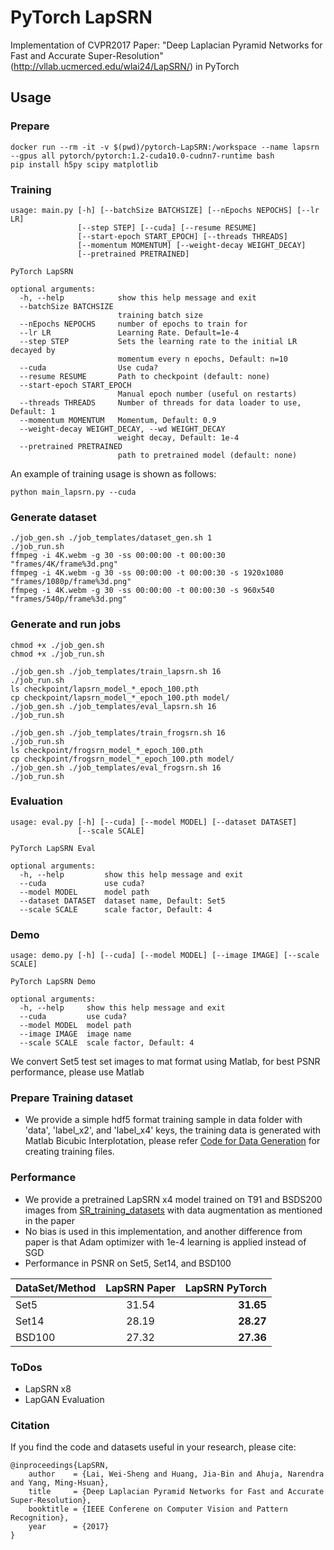 # PyTorch LapSRN
Implementation of CVPR2017 Paper: "Deep Laplacian Pyramid Networks for Fast and Accurate Super-Resolution"(http://vllab.ucmerced.edu/wlai24/LapSRN/) in PyTorch

## Usage

### Prepare
```
docker run --rm -it -v $(pwd)/pytorch-LapSRN:/workspace --name lapsrn --gpus all pytorch/pytorch:1.2-cuda10.0-cudnn7-runtime bash
pip install h5py scipy matplotlib
```
### Training
```
usage: main.py [-h] [--batchSize BATCHSIZE] [--nEpochs NEPOCHS] [--lr LR]
               [--step STEP] [--cuda] [--resume RESUME]
               [--start-epoch START_EPOCH] [--threads THREADS]
               [--momentum MOMENTUM] [--weight-decay WEIGHT_DECAY]
               [--pretrained PRETRAINED]

PyTorch LapSRN

optional arguments:
  -h, --help            show this help message and exit
  --batchSize BATCHSIZE
                        training batch size
  --nEpochs NEPOCHS     number of epochs to train for
  --lr LR               Learning Rate. Default=1e-4
  --step STEP           Sets the learning rate to the initial LR decayed by
                        momentum every n epochs, Default: n=10
  --cuda                Use cuda?
  --resume RESUME       Path to checkpoint (default: none)
  --start-epoch START_EPOCH
                        Manual epoch number (useful on restarts)
  --threads THREADS     Number of threads for data loader to use, Default: 1
  --momentum MOMENTUM   Momentum, Default: 0.9
  --weight-decay WEIGHT_DECAY, --wd WEIGHT_DECAY
                        weight decay, Default: 1e-4
  --pretrained PRETRAINED
                        path to pretrained model (default: none)

```
An example of training usage is shown as follows:
```
python main_lapsrn.py --cuda
```
### Generate dataset
```
./job_gen.sh ./job_templates/dataset_gen.sh 1
./job_run.sh
ffmpeg -i 4K.webm -g 30 -ss 00:00:00 -t 00:00:30 "frames/4K/frame%3d.png"
ffmpeg -i 4K.webm -g 30 -ss 00:00:00 -t 00:00:30 -s 1920x1080 "frames/1080p/frame%3d.png"
ffmpeg -i 4K.webm -g 30 -ss 00:00:00 -t 00:00:30 -s 960x540 "frames/540p/frame%3d.png"
```
### Generate and run jobs
```
chmod +x ./job_gen.sh
chmod +x ./job_run.sh

./job_gen.sh ./job_templates/train_lapsrn.sh 16
./job_run.sh
ls checkpoint/lapsrn_model_*_epoch_100.pth
cp checkpoint/lapsrn_model_*_epoch_100.pth model/
./job_gen.sh ./job_templates/eval_lapsrn.sh 16
./job_run.sh

./job_gen.sh ./job_templates/train_frogsrn.sh 16
./job_run.sh
ls checkpoint/frogsrn_model_*_epoch_100.pth
cp checkpoint/frogsrn_model_*_epoch_100.pth model/
./job_gen.sh ./job_templates/eval_frogsrn.sh 16
./job_run.sh
```

### Evaluation
```
usage: eval.py [-h] [--cuda] [--model MODEL] [--dataset DATASET]
               [--scale SCALE]

PyTorch LapSRN Eval

optional arguments:
  -h, --help         show this help message and exit
  --cuda             use cuda?
  --model MODEL      model path
  --dataset DATASET  dataset name, Default: Set5
  --scale SCALE      scale factor, Default: 4
```

### Demo
```
usage: demo.py [-h] [--cuda] [--model MODEL] [--image IMAGE] [--scale SCALE]

PyTorch LapSRN Demo

optional arguments:
  -h, --help     show this help message and exit
  --cuda         use cuda?
  --model MODEL  model path
  --image IMAGE  image name
  --scale SCALE  scale factor, Default: 4
```

We convert Set5 test set images to mat format using Matlab, for best PSNR performance, please use Matlab

### Prepare Training dataset
  - We provide a simple hdf5 format training sample in data folder with 'data', 'label_x2', and 'label_x4' keys, the training data is generated with Matlab Bicubic Interplotation, please refer [Code for Data Generation](https://github.com/twtygqyy/pytorch-LapSRN/tree/master/data) for creating training files.

### Performance
  - We provide a pretrained LapSRN x4 model trained on T91 and BSDS200 images from [SR_training_datasets](http://vllab.ucmerced.edu/wlai24/LapSRN/results/SR_testing_datasets.zip) with data augmentation as mentioned in the paper
  - No bias is used in this implementation, and another difference from paper is that Adam optimizer with 1e-4 learning is applied instead of SGD
  - Performance in PSNR on Set5, Set14, and BSD100
  
| DataSet/Method        | LapSRN Paper          | LapSRN PyTorch|
| ------------- |:-------------:| -----:|
| Set5      | 31.54      | **31.65** |
| Set14     | 28.19      | **28.27** |
| BSD100    | 27.32      | **27.36** |

### ToDos
  - LapSRN x8
  - LapGAN Evaluation
  
### Citation

If you find the code and datasets useful in your research, please cite:
    
    @inproceedings{LapSRN,
        author    = {Lai, Wei-Sheng and Huang, Jia-Bin and Ahuja, Narendra and Yang, Ming-Hsuan}, 
        title     = {Deep Laplacian Pyramid Networks for Fast and Accurate Super-Resolution}, 
        booktitle = {IEEE Conferene on Computer Vision and Pattern Recognition},
        year      = {2017}
    }
